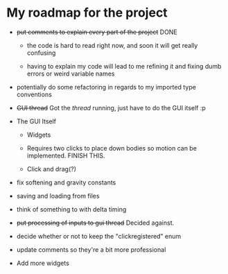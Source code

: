 # My roadmap for the project

- ~~put comments to explain every part of the project~~ DONE
  - the code is hard to read right now, and soon it will get really confusing

  - having to explain my code will lead to me refining it and fixing dumb errors or weird variable names

- potentially do some refactoring in regards to my imported type conventions

- ~~GUI thread~~ Got the *thread* running, just have to do the GUI itself :p

- The GUI Itself

  - Widgets

  - Requires two clicks to place down bodies so motion can be implemented. FINISH THIS.

  - Click and drag(?)

- fix softening and gravity constants

- saving and loading from files

- think of something to with delta timing

- ~~put processing of inputs to gui thread~~ Decided against.

- decide whether or not to keep the "clickregistered" enum

- update comments so they're a bit more professional

- Add more widgets
